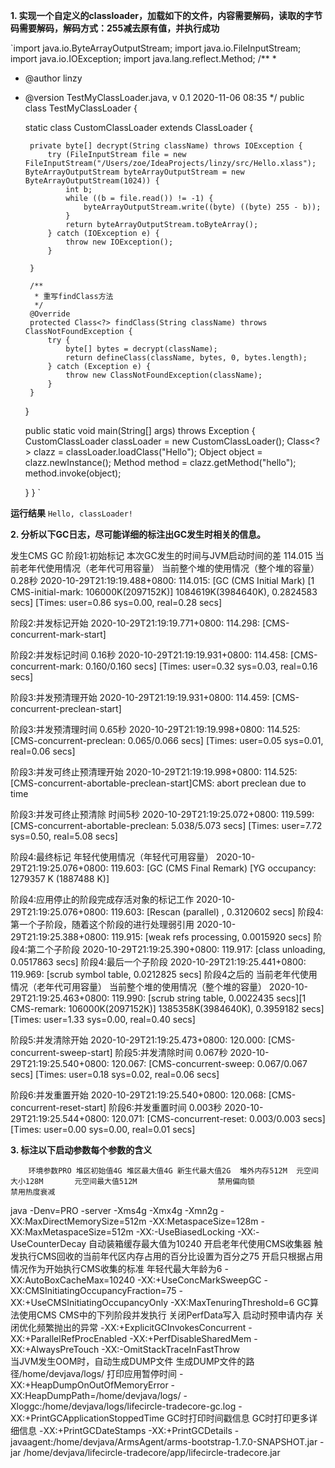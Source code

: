 **1. 实现一个自定义的classloader，加载如下的文件，内容需要解码，读取的字节码需要解码，解码方式：255减去原有值，并执行成功**


`import java.io.ByteArrayOutputStream;
import java.io.FileInputStream;
import java.io.IOException;
import java.lang.reflect.Method;
/**
 *
 * @author linzy
 * @version TestMyClassLoader.java, v 0.1 2020-11-06 08:35
 */
public class TestMyClassLoader {

    static class CustomClassLoader extends ClassLoader {

        private byte[] decrypt(String className) throws IOException {
            try (FileInputStream file = new FileInputStream("/Users/zoe/IdeaProjects/linzy/src/Hello.xlass"); ByteArrayOutputStream byteArrayOutputStream = new ByteArrayOutputStream(1024)) {
                int b;
                while ((b = file.read()) != -1) {
                    byteArrayOutputStream.write((byte) ((byte) 255 - b));
                }
                return byteArrayOutputStream.toByteArray();
            } catch (IOException e) {
                throw new IOException();
            }

        }

        /**
         * 重写findClass方法
         */
        @Override
        protected Class<?> findClass(String className) throws ClassNotFoundException {
            try {
                byte[] bytes = decrypt(className);
                return defineClass(className, bytes, 0, bytes.length);
            } catch (Exception e) {
                throw new ClassNotFoundException(className);
            }
        }
    }

    public static void main(String[] args) throws Exception {
        CustomClassLoader classLoader = new CustomClassLoader();
        Class<?> clazz = classLoader.loadClass("Hello");
        Object object  = clazz.newInstance();
        Method method = clazz.getMethod("hello");
        method.invoke(object);

    }
}   `


**运行结果**
`Hello, classLoader!`

**2. 分析以下GC日志，尽可能详细的标注出GC发生时相关的信息。**

发生CMS GC
阶段1:初始标记  本次GC发生的时间与JVM启动时间的差 114.015					当前老年代使用情况（老年代可用容量） 当前整个堆的使用情况（整个堆的容量） 0.28秒
2020-10-29T21:19:19.488+0800: 114.015: [GC (CMS Initial Mark) [1 CMS-initial-mark: 106000K(2097152K)] 1084619K(3984640K), 0.2824583 secs] [Times: user=0.86 sys=0.00, real=0.28 secs]

阶段2:并发标记开始
2020-10-29T21:19:19.771+0800: 114.298: [CMS-concurrent-mark-start]

阶段2:并发标记时间 0.16秒
2020-10-29T21:19:19.931+0800: 114.458: [CMS-concurrent-mark: 0.160/0.160 secs] [Times: user=0.32 sys=0.03, real=0.16 secs]

阶段3:并发预清理开始
2020-10-29T21:19:19.931+0800: 114.459: [CMS-concurrent-preclean-start]

阶段3:并发预清理时间 0.65秒
2020-10-29T21:19:19.998+0800: 114.525: [CMS-concurrent-preclean: 0.065/0.066 secs] [Times: user=0.05 sys=0.01, real=0.06 secs]

阶段3:并发可终止预清理开始
2020-10-29T21:19:19.998+0800: 114.525: [CMS-concurrent-abortable-preclean-start]CMS: abort preclean due to time 

阶段3:并发可终止预清除 时间5秒
2020-10-29T21:19:25.072+0800: 119.599: [CMS-concurrent-abortable-preclean: 5.038/5.073 secs] [Times: user=7.72 sys=0.50, real=5.08 secs]

阶段4:最终标记	年轻代使用情况（年轻代可用容量）
2020-10-29T21:19:25.076+0800: 119.603: [GC (CMS Final Remark) [YG occupancy: 1279357 K (1887488 K)]

阶段4:应用停止的阶段完成存活对象的标记工作
2020-10-29T21:19:25.076+0800: 119.603: [Rescan (parallel) , 0.3120602 secs]
阶段4:第一个子阶段，随着这个阶段的进行处理弱引用
2020-10-29T21:19:25.388+0800: 119.915: [weak refs processing, 0.0015920 secs]
阶段4:第二个子阶段
2020-10-29T21:19:25.390+0800: 119.917: [class unloading, 0.0517863 secs]
阶段4:最后一个子阶段
2020-10-29T21:19:25.441+0800: 119.969: [scrub symbol table, 0.0212825 secs]
阶段4之后的 当前老年代使用情况（老年代可用容量） 当前整个堆的使用情况（整个堆的容量）
2020-10-29T21:19:25.463+0800: 119.990: [scrub string table, 0.0022435 secs][1 CMS-remark: 106000K(2097152K)] 1385358K(3984640K), 0.3959182 secs] [Times: user=1.33 sys=0.00, real=0.40 secs]

阶段5:并发清除开始
2020-10-29T21:19:25.473+0800: 120.000: [CMS-concurrent-sweep-start]
阶段5:并发清除时间 0.067秒
2020-10-29T21:19:25.540+0800: 120.067: [CMS-concurrent-sweep: 0.067/0.067 secs] [Times: user=0.18 sys=0.02, real=0.06 secs]

阶段6:并发重置开始
2020-10-29T21:19:25.540+0800: 120.068: [CMS-concurrent-reset-start]
阶段6:并发重置时间 0.003秒
2020-10-29T21:19:25.544+0800: 120.071: [CMS-concurrent-reset: 0.003/0.003 secs] [Times: user=0.00 sys=0.00, real=0.01 secs]


**3. 标注以下启动参数每个参数的含义**

		环境参数PRO	堆区初始值4G 堆区最大值4G 新生代最大值2G  堆外内存512M	元空间大小128M 		元空间最大值512M					禁用偏向锁				禁用热度衰减
java -Denv=PRO -server -Xms4g -Xmx4g -Xmn2g -XX:MaxDirectMemorySize=512m -XX:MetaspaceSize=128m -XX:MaxMetaspaceSize=512m -XX:-UseBiasedLocking -XX:-UseCounterDecay 
自动装箱缓存最大值为10240	开启老年代使用CMS收集器	触发执行CMS回收的当前年代区内存占用的百分比设置为百分之75 开启只根据占用情况作为开始执行CMS收集的标准 年轻代最大年龄为6
-XX:AutoBoxCacheMax=10240 -XX:+UseConcMarkSweepGC -XX:CMSInitiatingOccupancyFraction=75 -XX:+UseCMSInitiatingOccupancyOnly -XX:MaxTenuringThreshold=6 
GC算法使用CMS							CMS中的下列阶段并发执行			关闭PerfData写入			启动时预申请内存	关闭优化频繁抛出的异常
-XX:+ExplicitGCInvokesConcurrent -XX:+ParallelRefProcEnabled -XX:+PerfDisableSharedMem -XX:+AlwaysPreTouch -XX:-OmitStackTraceInFastThrow  
当JVM发生OOM时，自动生成DUMP文件		生成DUMP文件的路径/home/devjava/logs/															打印应用暂停时间
-XX:+HeapDumpOnOutOfMemoryError -XX:HeapDumpPath=/home/devjava/logs/ -Xloggc:/home/devjava/logs/lifecircle-tradecore-gc.log -XX:+PrintGCApplicationStoppedTime 
GC时打印时间戳信息					GC时打印更多详细信息
-XX:+PrintGCDateStamps -XX:+PrintGCDetails -javaagent:/home/devjava/ArmsAgent/arms-bootstrap-1.7.0-SNAPSHOT.jar -jar /home/devjava/lifecircle-tradecore/app/lifecircle-tradecore.jar